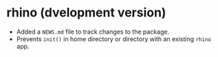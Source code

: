 # rhino (dvelopment version)

* Added a `NEWS.md` file to track changes to the package.
* Prevents `init()` in home directory or directory with an existing `rhino` app.
